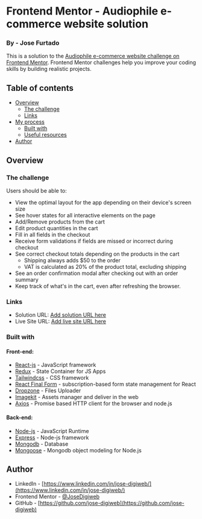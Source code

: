 # Frontend Mentor - Audiophile e-commerce website solution
### By - Jose Furtado

This is a solution to the [Audiophile e-commerce website challenge on Frontend Mentor](https://www.frontendmentor.io/challenges/audiophile-ecommerce-website-C8cuSd_wx). Frontend Mentor challenges help you improve your coding skills by building realistic projects. 

## Table of contents

- [Overview](#overview)
  - [The challenge](#the-challenge)
  - [Links](#links)
- [My process](#my-process)
  - [Built with](#built-with)
  - [Useful resources](#useful-resources)
- [Author](#author)

## Overview

### The challenge

Users should be able to:

- View the optimal layout for the app depending on their device's screen size
- See hover states for all interactive elements on the page
- Add/Remove products from the cart
- Edit product quantities in the cart
- Fill in all fields in the checkout
- Receive form validations if fields are missed or incorrect during checkout
- See correct checkout totals depending on the products in the cart
  - Shipping always adds $50 to the order
  - VAT is calculated as 20% of the product total, excluding shipping
- See an order confirmation modal after checking out with an order summary
- Keep track of what's in the cart, even after refreshing the browser.

### Links

- Solution URL: [Add solution URL here](https://your-solution-url.com)
- Live Site URL: [Add live site URL here](https://your-live-site-url.com)

### Built with
#### Front-end:
- [React-js](https://reactjs.org/) - JavaScript framework
- [Redux](https://redux.js.org/) - State Container for JS Apps
- [Tailwindcss](https://tailwindcss.com/) - CSS framework
- [React Final Form](https://final-form.org/react) - subscription-based form state management for React
- [Dropzone](https://www.dropzone.dev/js/) - Files Uploader
- [Imagekit](https://imagekit.io/) - Assets manager and deliver in the web
- [Axios](https://axios-http.com/) - Promise based HTTP client for the browser and node.js

#### Back-end:
- [Node-js](https://nodejs.org/) - JavaScript Runtime
- [Express](https://expressjs.com/) - Node-js framework
- [Mongodb](https://www.mongodb.com/) - Database
- [Mongoose](https://mongoosejs.com/) - Mongodb object modeling for Node.js

## Author

- LinkedIn - [https://www.linkedin.com/in/jose-digiweb/](https://www.linkedin.com/in/jose-digiweb/)
- Frontend Mentor - [@JoseDigiweb](https://www.frontendmentor.io/profile/JoseDigiweb)
- GitHub - [https://github.com/jose-digiweb](https://github.com/jose-digiweb)
